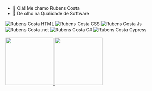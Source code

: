 ## 
- 👋 Olá! Me chamo Rubens Costa
- 👀 De olho na Qualidade de Software
<div>
 <img align="center" alt="Rubens Costa HTML" src="https://img.shields.io/badge/HTML-E14E1D?style=for-the-badge&logo=html&logoColor=white">
 <img align="center" alt="Rubens Costa CSS" src="https://img.shields.io/badge/CSS-0277BD?style=for-the-badge&logo=css&logoColor=white">
 <img align="center" alt="Rubens Costa Js" src="https://img.shields.io/badge/JavaScript-F7DF1E?style=for-the-badge&logo=javascript&logoColor=black"> 
 <img align="center" alt="Rubens Costa .net" src="https://img.shields.io/badge/dotNet-5C2D91?style=for-the-badge&logo=.net&logoColor=white">
 <img align="center" alt="Rubens Costa C#" src="https://img.shields.io/badge/C Sharp-239120?style=for-the-badge&logo=c-sharp&logoColor=white">
 <img align="center" alt="Rubens Costa Cypress" src="https://img.shields.io/badge/Cypress-17202C?style=for-the-badge&logo=Cypress">
</div>
<br>
<div>
  <a href="https://github.com/rubens-costa">
  <img height="150em" src="https://github-readme-stats.vercel.app/api?username=rubens-costa&show_icons=true&theme=dark&include_all_commits=true&count_private=false"/>
  <img height="150em" src="https://github-readme-stats.vercel.app/api/top-langs/?username=rubens-costa&layout=compact&langs_count=7&theme=dark"/>
</div>

##

